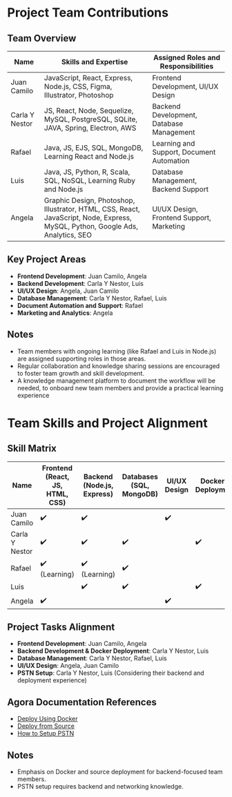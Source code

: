 # Project Team Contributions

## Team Overview

| Name            | Skills and Expertise               | Assigned Roles and Responsibilities          |
|-----------------|------------------------------------|----------------------------------------------|
| Juan Camilo     | JavaScript, React, Express, Node.js, CSS, Figma, Illustrator, Photoshop | Frontend Development, UI/UX Design           |
| Carla Y Nestor  | JS, React, Node, Sequelize, MySQL, PostgreSQL, SQLite, JAVA, Spring, Electron, AWS | Backend Development, Database Management     |
| Rafael          | Java, JS, EJS, SQL, MongoDB, Learning React and Node.js | Learning and Support, Document Automation    |
| Luis            | Java, JS, Python, R, Scala, SQL, NoSQL, Learning Ruby and Node.js | Database Management, Backend Support         |
| Angela          | Graphic Design, Photoshop, Illustrator, HTML, CSS, React, JavaScript, Node, Express, MySQL, Python, Google Ads, Analytics, SEO | UI/UX Design, Frontend Support, Marketing    |

## Key Project Areas

- **Frontend Development**: Juan Camilo, Angela
- **Backend Development**: Carla Y Nestor, Luis
- **UI/UX Design**: Angela, Juan Camilo
- **Database Management**: Carla Y Nestor, Rafael, Luis
- **Document Automation and Support**: Rafael
- **Marketing and Analytics**: Angela

## Notes
- Team members with ongoing learning (like Rafael and Luis in Node.js) are assigned supporting roles in those areas.
- Regular collaboration and knowledge sharing sessions are encouraged to foster team growth and skill development.
- A knowledge management platform to document the workflow will be needed, to onboard new team members and provide
  a practical learning experience
# Team Skills and Project Alignment

## Skill Matrix

| Name            | Frontend (React, JS, HTML, CSS) | Backend (Node.js, Express) | Databases (SQL, MongoDB) | UI/UX Design | Docker & Deployment | PSTN Setup |
|-----------------|---------------------------------|----------------------------|--------------------------|--------------|---------------------|------------|
| Juan Camilo     | ✔️                               | ✔️                          |                          | ✔️           |                     |            |
| Carla Y Nestor  | ✔️                               | ✔️                          | ✔️                       |              | ✔️                  |            |
| Rafael          | ✔️ (Learning)                   | ✔️ (Learning)               | ✔️                       |              |                     |            |
| Luis            |                                 | ✔️                          | ✔️                       |              | ✔️                  |            |
| Angela          | ✔️                               |                             |                          | ✔️           |                     |            |

## Project Tasks Alignment

- **Frontend Development**: Juan Camilo, Angela
- **Backend Development & Docker Deployment**: Carla Y Nestor, Luis
- **Database Management**: Carla Y Nestor, Rafael, Luis
- **UI/UX Design**: Angela, Juan Camilo
- **PSTN Setup**: Carla Y Nestor, Luis (Considering their backend and deployment experience)

## Agora Documentation References

- [Deploy Using Docker](https://appbuilder-docs.agora.io/turn-key/guides/Backend/Deploy-Using-Docker)
- [Deploy from Source](https://appbuilder-docs.agora.io/turn-key/guides/Backend/Deploy-from-Source)
- [How to Setup PSTN](https://appbuilder-docs.agora.io/turn-key/guides/Backend/How-to-Setup-PSTN)

## Notes
- Emphasis on Docker and source deployment for backend-focused team members.
- PSTN setup requires backend and networking knowledge.
